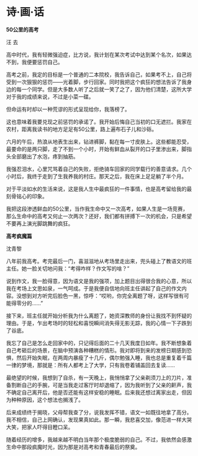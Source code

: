 # 诗·画·话

**50公里的高考**

汪 去 

高中时代，我有轻微强迫症，比方说，我计划在某次考试中达到某个名次，如果达不到，我便要惩罚自己。 

高考之前，我定的目标是一个普通的二本院校，我告诉自己，如果考不上，自己将受到一次狠狠的惩罚——光着脚，步行回家。同时我把这个疯狂的想法告诉了我身边的每一个同学。但是大多数人听了之后就一笑了之了，因为他们清楚，这所大学对于我的成绩来说，不过是小菜一碟。 

但命运有时却以一种荒谬的形式呈现给你，我落榜了。 

这也意味着我要兑现之前惩罚的承诺了。我开始后悔自己当初的口无遮拦。我家在农村，距离我读书的地方足足有50公里，路上遍布石子儿和沙砾。 

六月的午后，热浪从地表生出来，钻进裤脚，黏在每一寸皮肤上。这些都能忍受，最要命的是两只脚，走了不到一个小时，开始有鲜血从裂开的口子里渗出来，脚指头全部磨出了水泡，疼到抽筋。 

我强忍泪水，心里咒骂着自己的失败，拒绝骑车回家的同学载行的善意请求。几个小时后，我终于走到了生我养我的村庄。那天之后，我在床上足足躺了半个月。 

对于平淡如水的生活来说，这是我人生中最疯狂的一件事情，也是高考留给我的最刻骨铭心的印象。 

我把这段渗透鲜血的50公里，当作我生命中又一次高考，如果人生是一场竞赛，那么生命中的高考又何止一次两次？还好，我们都有拼搏下一次的机会，只是希望不要再上演光脚跳舞的疯狂。 

**高考疯魔篇**

沈青黎 

八年前我高考。考完最后一门，喜滋滋地从考场里走出来，兜头碰上了教语文的班主任。她一脸关切地问我：“考得咋样？作文写的啥？” 

说到作文，我一脸得意，因为语文是我的强项，加上题目出得很合我的心意，所以我在考场上文思如泉，一气呵成。于是我便自信地向班主任讲起了自己的作文内容。没想到对方听完后脸色一黑，惊呼：“哎哟，你完全离题了呀，这样写很有可能得零分的……” 

接下来，班主任就开始分析我为什么离题了，她资深教师的身份让我找不到怀疑的理由。于是，乍出考场时的轻松和喜悦瞬间消失得无影无踪，我的心情一下子跌到了谷底。 

我忘了自己是怎么走回家中的，只记得后面的二十几天我度日如年。我不断想象着自己考砸后的场景，在脑中预演各种糟糕的情形。我对即将到来的发榜日期感到恐惧，然后开始失眠，在两周内暴瘦了十几斤，偶尔勉强入睡，我也总是重复着千篇一律的梦境，那就是：所有人都考上了大学，只有我卷着铺盖回去复读…… 

最绝望的时候，我想到了自杀，有一天晚上，我悄悄拿了父亲剃须刀上的刀片，准备割断自己的手腕，可是当我走过客厅时却退缩了，因为我听到了父亲的鼾声，我不确定自己离开后，他是否还能有这样安稳的睡眠。后来我还想过离家出走，但因为种种原因，这个想法也搁浅了。 

后来成绩终于揭晓，父母帮我查了分，说我发挥不错，语文一如既往地拿了高分。我不相信，自己上网确认，发现果真如此。那一瞬，我悲喜交加，像范进一样大哭大笑，把家人吓得目瞪口呆。 

随着经历的增多，我越来越不明白当年那个极度脆弱的自己。不过，我依然会感激生命中那段疯魔时光，因为那是对高考和青春最后的祭奠。